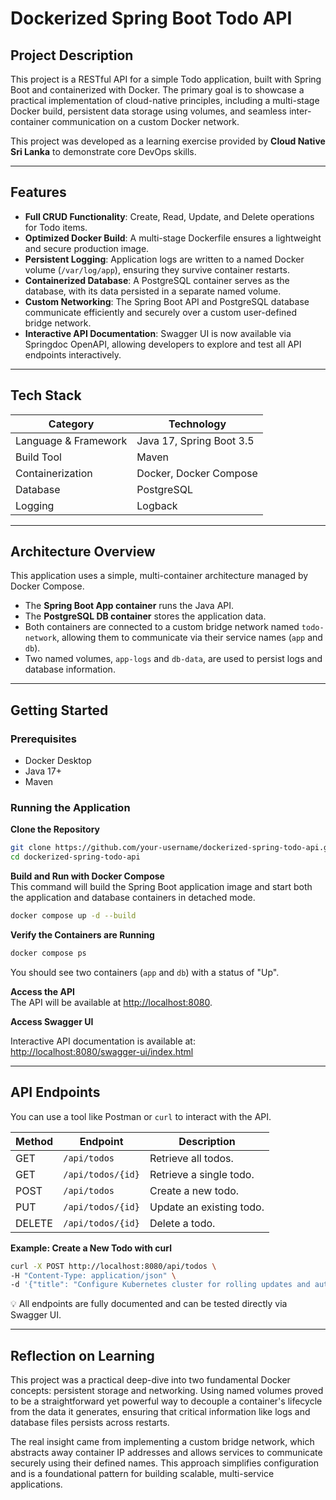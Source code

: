 # Dockerized Spring Boot Todo API

## Project Description
This project is a RESTful API for a simple Todo application, built with Spring Boot and containerized with Docker. The primary goal is to showcase a practical implementation of cloud-native principles, including a multi-stage Docker build, persistent data storage using volumes, and seamless inter-container communication on a custom Docker network.

This project was developed as a learning exercise provided by **Cloud Native Sri Lanka** to demonstrate core DevOps skills.

***

## Features
- **Full CRUD Functionality**: Create, Read, Update, and Delete operations for Todo items.
- **Optimized Docker Build**: A multi-stage Dockerfile ensures a lightweight and secure production image.
- **Persistent Logging**: Application logs are written to a named Docker volume (`/var/log/app`), ensuring they survive container restarts.
- **Containerized Database**: A PostgreSQL container serves as the database, with its data persisted in a separate named volume.
- **Custom Networking**: The Spring Boot API and PostgreSQL database communicate efficiently and securely over a custom user-defined bridge network.
- **Interactive API Documentation**: Swagger UI is now available via Springdoc OpenAPI, allowing developers to explore and test all API endpoints interactively.


***

## Tech Stack

| Category            | Technology                  |
|---------------------|-----------------------------|
| Language & Framework| Java 17, Spring Boot 3.5    |
| Build Tool          | Maven                       |
| Containerization    | Docker, Docker Compose      |
| Database            | PostgreSQL                  |
| Logging             | Logback                     |

***

## Architecture Overview
This application uses a simple, multi-container architecture managed by Docker Compose.

- The **Spring Boot App container** runs the Java API.
- The **PostgreSQL DB container** stores the application data.
- Both containers are connected to a custom bridge network named `todo-network`, allowing them to communicate via their service names (`app` and `db`).
- Two named volumes, `app-logs` and `db-data`, are used to persist logs and database information.

***

## Getting Started

### Prerequisites
- Docker Desktop
- Java 17+
- Maven

### Running the Application

**Clone the Repository**
```bash
git clone https://github.com/your-username/dockerized-spring-todo-api.git
cd dockerized-spring-todo-api
```

**Build and Run with Docker Compose**  
This command will build the Spring Boot application image and start both the application and database containers in detached mode.

```bash
docker compose up -d --build
```

**Verify the Containers are Running**

```bash
docker compose ps
```

You should see two containers (`app` and `db`) with a status of "Up".

**Access the API**  
The API will be available at [http://localhost:8080](http://localhost:8080).

**Access Swagger UI**

Interactive API documentation is available at: [http://localhost:8080/swagger-ui/index.html](http://localhost:8080/swagger-ui/index.html)

-----

## API Endpoints

You can use a tool like Postman or `curl` to interact with the API.

| Method | Endpoint         | Description                 |
|--------|------------------|-----------------------------|
| GET    | `/api/todos`     | Retrieve all todos.         |
| GET    | `/api/todos/{id}`| Retrieve a single todo.     |
| POST   | `/api/todos`     | Create a new todo.          |
| PUT    | `/api/todos/{id}`| Update an existing todo.    |
| DELETE | `/api/todos/{id}`| Delete a todo.              |

**Example: Create a New Todo with curl**

```bash
curl -X POST http://localhost:8080/api/todos \
-H "Content-Type: application/json" \
-d '{"title": "Configure Kubernetes cluster for rolling updates and autoscaling", "done": false}'
```
💡 All endpoints are fully documented and can be tested directly via Swagger UI.

-----

## Reflection on Learning

This project was a practical deep-dive into two fundamental Docker concepts: persistent storage and networking. Using named volumes proved to be a straightforward yet powerful way to decouple a container's lifecycle from the data it generates, ensuring that critical information like logs and database files persists across restarts.

The real insight came from implementing a custom bridge network, which abstracts away container IP addresses and allows services to communicate securely using their defined names. This approach simplifies configuration and is a foundational pattern for building scalable, multi-service applications.
